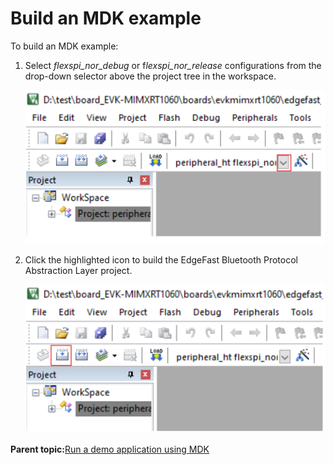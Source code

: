# Build an MDK example

To build an MDK example:

1.  Select *flexspi\_nor\_debug* or f*lexspi\_nor\_release* configurations from the drop-down selector above the project tree in the workspace.

    ![](../images/workspace.png "Select configurations")

2.  Click the highlighted icon to build the EdgeFast Bluetooth Protocol Abstraction Layer project.

    ![](../images/workspace1.png "Click icon to build project")


**Parent topic:**[Run a demo application using MDK](../topics/run_a_demo_application_using_mdk.md)

